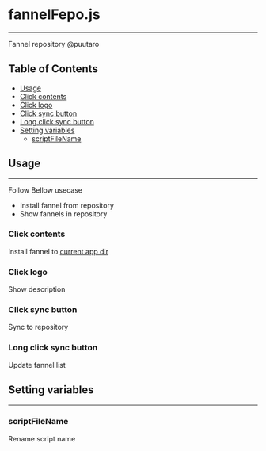 # fannelFepo.js
----------------

Fannel repository @puutaro

Table of Contents
-------
<!-- vim-markdown-toc GFM -->
* [Usage](#usage)
* [Click contents](#click-contents)
* [Click logo](#click-logo)
* [Click sync button](#click-plus-button)
* [Long click sync button](#long-click-sync-button)
* [Setting variables](#setting-variables)
	* [scriptFileName](#scriptfilename)


## Usage
--------

Follow Bellow usecase 

- Install fannel from repository
- Show fannels in repository

### Click contents

Install fannel to [current app dir](https://github.com/puutaro/CommandClick/blob/master/md/developer/glossary.md#app-directory)

### Click logo

Show description

### Click sync button

Sync to repository

### Long click sync button

Update fannel list


## Setting variables
---------

### scriptFileName 

Rename script name

